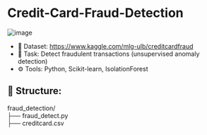 # Credit-Card-Fraud-Detection

![image](https://github.com/user-attachments/assets/8a698bb5-d288-4b9c-9626-1bdd3fc53db1)


- 🔗 Dataset: https://www.kaggle.com/mlg-ulb/creditcardfraud
- 🧠 Task: Detect fraudulent transactions (unsupervised anomaly detection)
- ⚙ Tools: Python, Scikit-learn, IsolationForest

## 📂 Structure:
fraud_detection/<br>
├── fraud_detect.py<br>
├── creditcard.csv<br>
